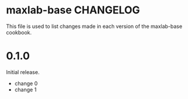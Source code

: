 # maxlab-base CHANGELOG

This file is used to list changes made in each version of the maxlab-base cookbook.

# 0.1.0

Initial release.

- change 0
- change 1

